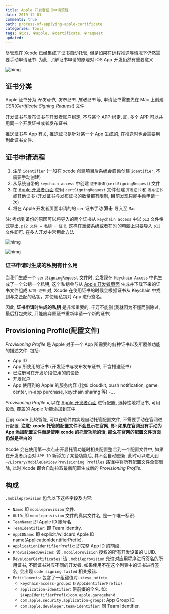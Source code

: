 ```yaml
---
title: Apple 开发者证书申请流程
date: 2019-12-01
comments: true
path: process-of-applying-apple-certificate
categories: Tools
tags: ⦿ios, ⦿apple, ⦿certificate, ⦿request
updated:
---
```


尽管现在 Xcode 已经集成了证书自动托管, 但是如果在远程推送等情况下仍然需要手动申请证书. 为此, 了解证书申请的原理对 iOS App 开发仍然有重要意义.

![himg](https://a.hanleylee.com/HKMS/2020-01-19-145344.jpg?x-oss-process=style/WaMa)

<!-- more -->

## 证书分类

Apple 证书分为 *开发证书*, *发布证书*, *推送证书* 等, 申请证书需要先在 Mac 上创建 *CSR*(*Certificate Signing Request*) 文件

开发证书与发布证书与开发者账户绑定, 不与某个 APP 绑定. 即, 多个 APP 可以共用同一个开发证书或者发布证书.

推送证书与 App 有关, 推送证书是针对某一个 App 生成的, 在推送时也会需要用到此证书文件.

## 证书申请流程

1. 注册 `identifier` (一般在 xcode 创建项目后系统会自动创建 `identifier`, 不需要手动创建)
2. 从系统自带的 `keychain access` 中创建 `证书申请` (`certSigningRequest`) 文件
3. 在 [Apple 开发者页面](https://developer.apple.com/account/resources/certificates/add) 使用 `certSigningRequest` 文件创建 `开发证书` 和 `发布证书` 或其他证书 (开发证书与发布证书的数量都有限制, 目前发现只能手动申请一次)
4. 将在 Apple 开发者页面申请的的 `cer` 证书手动 **双击** 导入至 `Mac`

注: 考虑到备份的原因可以将导入的两个证书从 `keychain access` 中以 `p12` 文件格式导出, `p12 文件 = 私钥 + 证书`, 这样在重装系统或者在别的电脑上只要导入 `p12` 文件即可. 在多人开发中常用此方法

![himg](https://a.hanleylee.com/HKMS/2019-12-27-144244.jpg?x-oss-process=style/WaMa)

![himg](https://a.hanleylee.com/HKMS/2020-02-03-074947.png?x-oss-process=style/WaMa)

### 证书申请时生成的私钥有什么用

当我们生成一个 `certSigningRequest` 文件时, 会发现在 `Keychain Access` 中也生成了一个公钥一个私钥, 这个私钥会与从 [Apple 开发者页面](https://developer.apple.com/account/resources/certificates/add) 生成并下载下来的证书文件组成 `私钥-证书` 对, Xcode 在使用证书的时候会根据证书从 Keychain 中找到与之匹配的私钥，并使用私钥对 App 进行签名。

因此, **证书申请时生成的私钥** 是非常重要的, 千万不能删(我就因为不懂而删除过, 最后打包失败, 只能废弃原证书重新申请一个新的证书)

## Provisioning Profile(配置文件)

*Provisioning Profile* 是 Apple 对于一个 App 所需要的各种证书以及所覆盖功能的描述文件. 包括:

- App ID
- App 所使用的证书 (开发证书与发布发布证书, 不含推送证书)
- 已注册可在开发阶段使用的的设备
- 开发账户
- App 使用到的 Apple 的服务内容 (比如 cloudkit, push notification, game center, in-app purchase, keychain sharing 等)
-...

*Provisioning Profile* 可以在 [Apple 开发者页面](https://developer.apple.com/account/#/membership/) 进行配置, 选择性地将证书, 可用设备, 覆盖的 Apple 功能添加到其中.

目前 xcode 比较智能, 可以在软件内实现自动托管配置文件, 不需要手动在官网进行配置.  **注意: xcode 托管的配置文件不会显示在官网, 即: 如果在官网没有手动为 App 添加配置文件而是使用 xcode 的托管功能的话, 那么在官网的配置文件页面仍然是空白的**

Xcode 会在使用第一次点击开启托管功能时相关配置整合到一个配置文件中, 如果在开发者页面对 `APP ID` 新添加了某些功能后, 其不会自动更新, 此时可以进入到 `~/Library/MobileDevice/Provisioning Profiles` 路径中将所有配置文件全部删除, 此时 Xcode 即会自动拉取最新配置生成新的 *Provisioning Profile*.

## [](#构成 "构成") 构成

`.mobileprovision` 包含以下这些字段及内容:

- `Name`: 即 `mobileprovision` 文件.
- `UUID`: 即 `mobileprivision` 文件的真实文件名, 是一个唯一标识.
- `TeamName`: 即 Apple ID 账号名.
- `TeamIdentifier`: 即 Team Identity.
- `AppIDName`: 即 explicit/wildcard Apple ID name(ApplicationIdentifierPrefix).
- `ApplicationIdentifierPrefix`: 即完整 App ID 的前缀.
- `ProvisionedDevices`: 该 `.mobileprovision` 授权的所有开发设备的 UUID.
- `DeveloperCertificates`: 该 `.mobileprovision` 允许对应用程序进行签名的所用证书, 不同证书对应不同的开发者. 如果使用不在这个列表中的证书进行签名, 会出现 `code signing failed` 相关报错.
- `Entitlements`: 包含了一组键值对. `<key>`, `<dict>`.
    - `keychain-access-groups`: `$(AppIdentifierPrefix)`
    - `application-identifier`: 带前缀的全名. 如: `$(AppIdentifierPrefix)com.apple.garageband`
    - `com.apple.security.application-groups`: App Group ID.
    - `com.apple.developer.team-identifier`: 同 Team Identifier.
